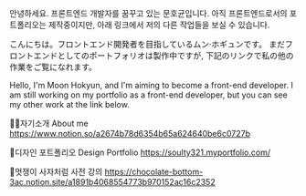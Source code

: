 안녕하세요. 프론트엔드 개발자를 꿈꾸고 있는 문호균입니다. 
아직 프론트엔드로서의 포트폴리오는 제작중이지만, 아래 링크에서 저의 다른 작업들을 보실 수 있습니다.

こんにちは。フロントエンド開発者を目指しているムン·ホギュンです。 
まだフロントエンドとしてのポートフォリオは製作中ですが, 下記のリンクで私の他の作業をご覧になれます。

Hello, I'm Moon Hokyun, and I'm aiming to become a front-end developer. 
I am still working on my portfolio as a front-end developer, but you can see my other work at the link below.

🙋‍♂️자기소개
About me https://www.notion.so/a2674b78d6354b65a624640be6c0727b

🎨디자인 포트폴리오
Design Portfolio https://soulty321.myportfolio.com/

🦁멋쟁이 사자처럼 사전 강의
https://chocolate-bottom-3ac.notion.site/a1891b4068554773b970152ac16c2352

